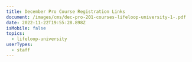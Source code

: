 ```yaml
---
title: December Pro Course Registration Links
document: /images/cms/dec-pro-201-courses-lifeloop-university-1-.pdf
date: 2022-11-22T19:55:28.898Z
isMobile: false
topics:
  - lifeloop-university
userTypes:
  - staff
---
```

